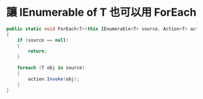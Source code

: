 # 讓 IEnumerable of T 也可以用 ForEach

```csharp
public static void ForEach<T>(this IEnumerable<T> source, Action<T> action)
{
    if (source == null)
    {
        return;
    }

    foreach (T obj in source)
    {
        action.Invoke(obj);
    }
}
```

